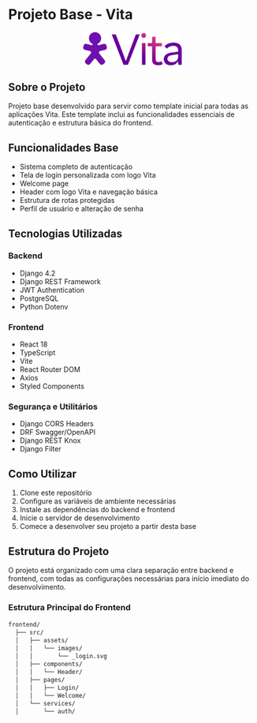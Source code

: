 # Projeto Base - Vita

<p align="center">
  <img src="https://github.com/yurivfernandes/projeto-base-vita/blob/main/frontend/src/assets/logo_login.svg" alt="Logo Vita" width="200"/>
</p>

## Sobre o Projeto
Projeto base desenvolvido para servir como template inicial para todas as aplicações Vita. Este template inclui as funcionalidades essenciais de autenticação e estrutura básica do frontend.

## Funcionalidades Base
- Sistema completo de autenticação
- Tela de login personalizada com logo Vita
- Welcome page
- Header com logo Vita e navegação básica
- Estrutura de rotas protegidas
- Perfil de usuário e alteração de senha

## Tecnologias Utilizadas

### Backend
- Django 4.2
- Django REST Framework
- JWT Authentication
- PostgreSQL
- Python Dotenv

### Frontend
- React 18
- TypeScript
- Vite
- React Router DOM
- Axios
- Styled Components

### Segurança e Utilitários
- Django CORS Headers
- DRF Swagger/OpenAPI
- Django REST Knox
- Django Filter

## Como Utilizar
1. Clone este repositório
2. Configure as variáveis de ambiente necessárias
3. Instale as dependências do backend e frontend
4. Inicie o servidor de desenvolvimento
5. Comece a desenvolver seu projeto a partir desta base

## Estrutura do Projeto
O projeto está organizado com uma clara separação entre backend e frontend, com todas as configurações necessárias para início imediato do desenvolvimento.

### Estrutura Principal do Frontend
```
frontend/
  ├── src/
  │   ├── assets/
  │   │   └── images/
  │   │       └── _login.svg
  │   ├── components/
  │   │   └── Header/
  │   ├── pages/
  │   │   ├── Login/
  │   │   └── Welcome/
  │   └── services/
  │       └── auth/
